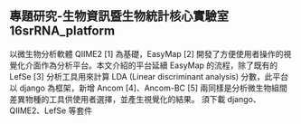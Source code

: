 ## 專題研究-生物資訊暨生物統計核心實驗室 16srRNA_platform
以微生物分析軟體 QIIME2 [1] 為基礎，EasyMap [2] 開發了方便使用者操作的視覺化介面作為分析平台。本文介紹的平台延續 EasyMap 的流程，除了既有的 LefSe [3] 分析工具用來計算 LDA (Linear discriminant analysis) 分數，此平台以 django 為框架，新增 Ancom [4]、Ancom-BC [5] 兩同樣是分析微生物組間差異物種的工具供使用者選擇，並產生視覺化的結果。
須下載 django、QIIME2、LefSe 等套件
